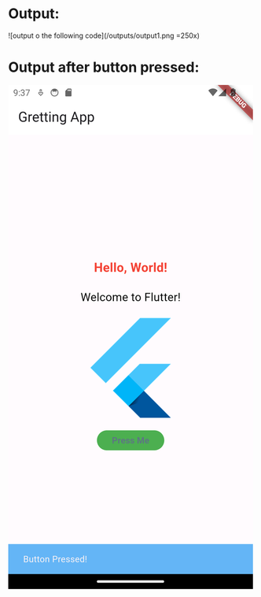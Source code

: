 # Output:

![output o the following code](/outputs/output1.png =250x)

# Output after button pressed:

![output o the following code](/outputs/output2.png)
